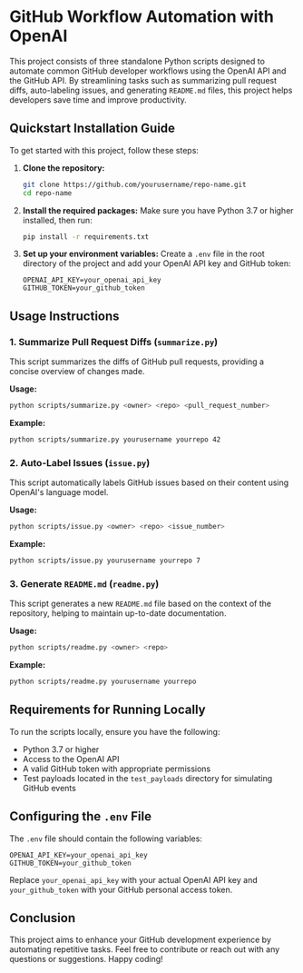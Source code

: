 # GitHub Workflow Automation with OpenAI

This project consists of three standalone Python scripts designed to automate common GitHub developer workflows using the OpenAI API and the GitHub API. By streamlining tasks such as summarizing pull request diffs, auto-labeling issues, and generating `README.md` files, this project helps developers save time and improve productivity.

## Quickstart Installation Guide

To get started with this project, follow these steps:

1. **Clone the repository:**
   ```bash
   git clone https://github.com/yourusername/repo-name.git
   cd repo-name
   ```

2. **Install the required packages:**
   Make sure you have Python 3.7 or higher installed, then run:
   ```bash
   pip install -r requirements.txt
   ```

3. **Set up your environment variables:**
   Create a `.env` file in the root directory of the project and add your OpenAI API key and GitHub token:
   ```plaintext
   OPENAI_API_KEY=your_openai_api_key
   GITHUB_TOKEN=your_github_token
   ```

## Usage Instructions

### 1. Summarize Pull Request Diffs (`summarize.py`)

This script summarizes the diffs of GitHub pull requests, providing a concise overview of changes made.

**Usage:**
```bash
python scripts/summarize.py <owner> <repo> <pull_request_number>
```

**Example:**
```bash
python scripts/summarize.py yourusername yourrepo 42
```

### 2. Auto-Label Issues (`issue.py`)

This script automatically labels GitHub issues based on their content using OpenAI's language model.

**Usage:**
```bash
python scripts/issue.py <owner> <repo> <issue_number>
```

**Example:**
```bash
python scripts/issue.py yourusername yourrepo 7
```

### 3. Generate `README.md` (`readme.py`)

This script generates a new `README.md` file based on the context of the repository, helping to maintain up-to-date documentation.

**Usage:**
```bash
python scripts/readme.py <owner> <repo>
```

**Example:**
```bash
python scripts/readme.py yourusername yourrepo
```

## Requirements for Running Locally

To run the scripts locally, ensure you have the following:

- Python 3.7 or higher
- Access to the OpenAI API
- A valid GitHub token with appropriate permissions
- Test payloads located in the `test_payloads` directory for simulating GitHub events

## Configuring the `.env` File

The `.env` file should contain the following variables:

```plaintext
OPENAI_API_KEY=your_openai_api_key
GITHUB_TOKEN=your_github_token
```

Replace `your_openai_api_key` with your actual OpenAI API key and `your_github_token` with your GitHub personal access token.

## Conclusion

This project aims to enhance your GitHub development experience by automating repetitive tasks. Feel free to contribute or reach out with any questions or suggestions. Happy coding!